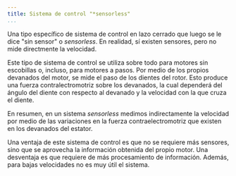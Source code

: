 ```yaml
---
title: Sistema de control "*sensorless"
...
```


Una tipo específico de sistema de control en lazo cerrado que luego se le dice
"sin sensor" o *sensorless*. En realidad, sí existen sensores, pero no mide
directmente la velocidad.

Este tipo de sistema de control se utiliza sobre todo para motores sin
escobillas o, incluso, para motores a pasos. Por medio de los propios devanados
del motor, se mide el paso de los dientes del rotor. Esto produce una fuerza
contralectromotriz sobre los devanados, la cual dependerá del ángulo del diente
con respecto al devanado y la velocidad con la que cruza el diente.

En resumen, en un sistema *sensorless* medimos indirectamente la velocidad por
medio de las variaciones en la fuerza contraelectromotriz que existen en los
devanados del estator.  

Una ventaja de este sistema de control es que no se requiere más sensores, sino
que se aprovecha la información obtenida del propio motor. Una desventaja es que
requiere de más procesamiento de información. Además, para bajas velocidades no
es muy útil el sistema.

